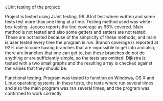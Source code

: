 JUnit testing of the project:

Project is tested using JUnit testing.
99 JUnit test where written and some tests test more than one thing at a time.
Testing method used was white-box testing.
Jacoco reports the line coverage as 96% covered. Main method is not tested and also some getters and setters are not tested.
These are not tested because of the simplicity of these methods, and main is user tested every time the program is run.
Branch coverage is reported at 92% due to code having branches that are impossible to get into and also, there are branches that one can get to, but these branches do not do anything or are sufficiently simple, so the tests are omitted.
Dijkstra is tested with a two small graphs and the resulting array is checked against the values that they should be.

Functional testing.
Program was tested to function on Windows, OS X and Linux operating systems. In these tests, the tests where run several times and also the main program was ran several times, and the program was confirmed to work correctly.